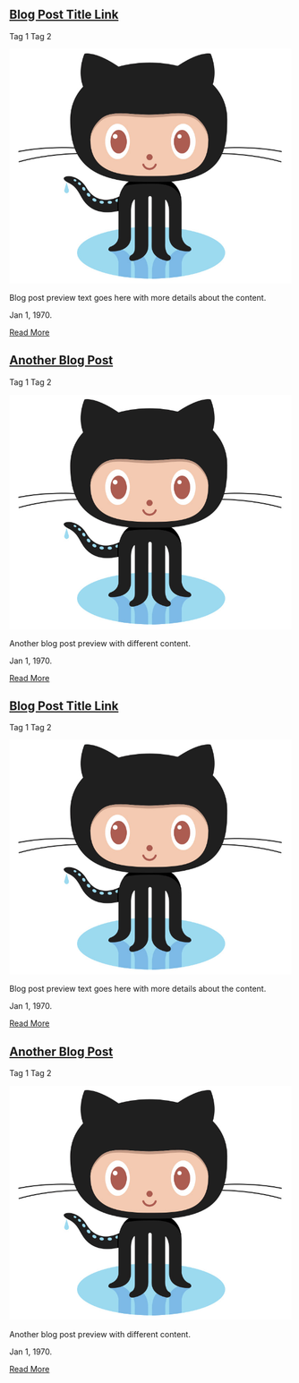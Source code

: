 <div class="card-list">
  <div class="card">

  ## [Blog Post Title Link](#)

  <span class='badge'> Tag 1</span> <span class='badge'> Tag 2</span>

  ![Blog Post Image](images/octocat.jpg)

  Blog post preview text goes here with more details about the content.  

  Jan 1, 1970. 

  [Read More](# ":class=navpill")

 </div>
 <div class="card">

 ## [Another Blog Post](#)

 <span class='badge'> Tag 1</span> <span class='badge'> Tag 2</span>

 ![Blog Post Image](images/octocat.jpg)

 Another blog post preview with different content.  

 Jan 1, 1970. 

 [Read More](# ":class=navpill")
    
 </div>
</div>

<div class="card-list">
  <div class="card-rounded">

  ## [Blog Post Title Link](#)

  <span class='badge'> Tag 1</span> <span class='badge'> Tag 2</span>

  ![Blog Post Image](images/octocat.jpg)

  Blog post preview text goes here with more details about the content.  

  Jan 1, 1970. 

  [Read More](# ":class=navpill")

 </div>
 <div class="card-rounded">

 ## [Another Blog Post](#)

 <span class='badge'> Tag 1</span> <span class='badge'> Tag 2</span>
 
 ![Blog Post Image](images/octocat.jpg)

 Another blog post preview with different content.  

 Jan 1, 1970. 

 [Read More](# ":class=navpill")
    
 </div>
</div>
